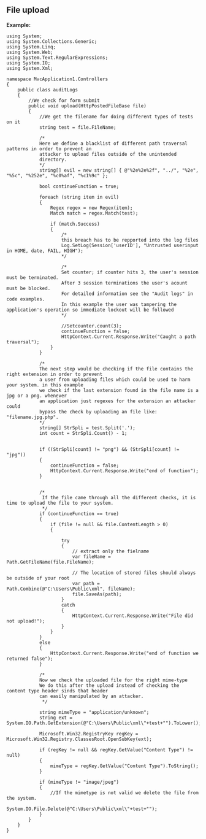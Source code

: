 File upload
-------

**Example:**
	
	
	using System;
	using System.Collections.Generic;
	using System.Linq;
	using System.Web;
	using System.Text.RegularExpressions;
	using System.IO;
	using System.Xml;

	namespace MvcApplication1.Controllers
	{
		public class auditLogs
		{
			//We check for form submit
			public void upload(HttpPostedFileBase file)
			{
				//We get the filename for doing different types of tests on it
				string test = file.FileName;

				/*
				Here we define a blacklist of different path traversal patterns in order to prevent an 
				attacker to upload files outside of the unintended
				directory.
				*/
				string[] evil = new string[] { @"%2e%2e%2f", "../", "%2e", "%5c", "%252e", "%c0%af", "%c1%9c" };

				bool continueFunction = true;

				foreach (string item in evil)
				{
					Regex regex = new Regex(item);
					Match match = regex.Match(test);

					if (match.Success)
					{
						/*
						this breach has to be repported into the log files
						Log.SetLog(Session['userID'], "Untrusted userinput in HOME, date, FAIL, HIGH");
						*/

						/*
						Set counter; if counter hits 3, the user's session must be terminated.
						After 3 session terminations the user's acount must be blocked.
						For detailed information see the "Audit logs" in code examples.
						In this example the user was tampering the application's operation so immediate lockout will be followed
						*/

						//Setcounter.count(3);
						continueFunction = false;
						HttpContext.Current.Response.Write("Caught a path traversal");
					}
				}

				/*
				The next step would be checking if the file contains the right extension in order to prevent
				a user from uploading files which could be used to harm your system. in this example 
				we check if the last extension found in the file name is a jpg or a png. whenever
				an application just regexes for the extension an attacker could
				bypass the check by uploading an file like: "filename.jpg.php".
				*/
				string[] StrSpli = test.Split('.');
				int count = StrSpli.Count() - 1;
			

				if ((StrSpli[count] != "png") && (StrSpli[count] != "jpg"))
				{
					continueFunction = false;
					HttpContext.Current.Response.Write("end of function");
				}

			
				/*
				 If the file came through all the different checks, it is time to upload the file to your system. 
				 */
				if (continueFunction == true)
				{
					if (file != null && file.ContentLength > 0)
					{

						try
						{
							// extract only the fielname
							var fileName = Path.GetFileName(file.FileName);

							// The location of stored files should always be outside of your root
							var path = Path.Combine(@"C:\Users\Public\xml", fileName);
							file.SaveAs(path);
						}
						catch
						{
							HttpContext.Current.Response.Write("File did not upload!");
						}
					}
				}
				else
				{
					HttpContext.Current.Response.Write("end of function we returned false");
				}

				/*
				Now we check the uploaded file for the right mime-type
				We do this after the upload instead of checking the content type header sinds that header 
				can easily manipulated by an attacker. 
				 */

				string mimeType = "application/unknown";
				string ext = System.IO.Path.GetExtension(@"C:\Users\Public\xml\"+test+"").ToLower();

				Microsoft.Win32.RegistryKey regKey = Microsoft.Win32.Registry.ClassesRoot.OpenSubKey(ext);

				if (regKey != null && regKey.GetValue("Content Type") != null)
				{
					mimeType = regKey.GetValue("Content Type").ToString();
				}

				if (mimeType != "image/jpeg") 
				{   
					//If the mimetype is not valid we delete the file from the system.
					System.IO.File.Delete(@"C:\Users\Public\xml\"+test+"");
				}
			}
		}
	}


